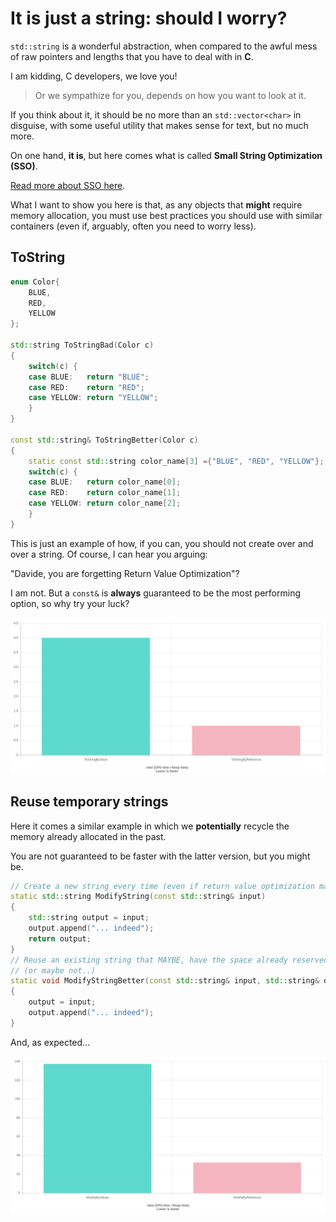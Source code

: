 # It is just a string: should I worry?

 `std::string` is a wonderful abstraction, when compared to the awful mess of
 raw pointers and lengths that you have to deal with in **C**.

I am kidding, C developers, we love you!
> Or we sympathize for you, depends on how you want to look at it.

If you think about it, it should be no more than an `std::vector<char>` in disguise,
with some useful utility that makes sense for text, but no much more.

On one hand, **it is**, but here comes what is called **Small String Optimization (SSO)**.

[Read more about SSO here](small_strings.md).

What I want to show you here is that, as any objects that **might**
require memory allocation, you must use best practices you should use
with similar containers (even if, arguably, often you need to worry less).

## ToString

```c++
enum Color{
    BLUE,
    RED,
    YELLOW
};

std::string ToStringBad(Color c)
{
    switch(c) {
    case BLUE:   return "BLUE";
    case RED:    return "RED";
    case YELLOW: return "YELLOW";
    }
}

const std::string& ToStringBetter(Color c)
{
    static const std::string color_name[3] ={"BLUE", "RED", "YELLOW"};
    switch(c) {
    case BLUE:   return color_name[0];
    case RED:    return color_name[1];
    case YELLOW: return color_name[2];
    }
}
```

This is just an example of how, if you can, you should not create over and
over a string. Of course, I can hear you arguing:

"Davide, you are forgetting Return Value Optimization"?

I am not. But a `const&` is **always** guaranteed to be the most
performing option, so why try your luck?


![](img/tostring.png)

## Reuse temporary strings

Here it comes a similar example in which we **potentially**
recycle the memory already allocated in the past.

You are not guaranteed to be faster with the latter version, but you
might be.

```c++
// Create a new string every time (even if return value optimization may help)
static std::string ModifyString(const std::string& input)
{
    std::string output = input;
    output.append("... indeed");
    return output;
}
// Reuse an existing string that MAYBE, have the space already reserved
// (or maybe not..)
static void ModifyStringBetter(const std::string& input, std::string& output)
{
    output = input;
    output.append("... indeed");
}
```

And, as expected...

![](img/modifystring.png)

